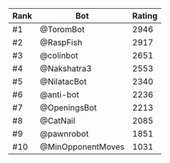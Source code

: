 Rank|Bot|Rating
---|---|---
#1|@ToromBot|2946
#2|@RaspFish|2917
#3|@colinbot|2651
#4|@Nakshatra3|2553
#5|@NilatacBot|2340
#6|@anti-bot|2236
#7|@OpeningsBot|2213
#8|@CatNail|2085
#9|@pawnrobot|1851
#10|@MinOpponentMoves|1031
